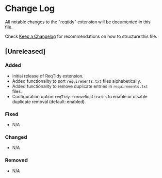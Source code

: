 # Change Log

All notable changes to the "reqtidy" extension will be documented in this file.

Check [Keep a Changelog](http://keepachangelog.com/) for recommendations on how to structure this file.

## [Unreleased]

### Added
- Initial release of ReqTidy extension.
- Added functionality to sort `requirements.txt` files alphabetically.
- Added functionality to remove duplicate entries in `requirements.txt` files.
- Configuration option `reqTidy.removeDuplicates` to enable or disable duplicate removal (default: enabled).

### Fixed
- N/A

### Changed
- N/A

### Removed
- N/A